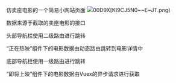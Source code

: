 仿卖座电影的一个简易小网站页面
![](test/screenshots/MQ)00D9X[KI9CJ5N0~~E~JT.png)


数据来源于截取的卖座电影的接口

头部导航栏使用二级路由进行跳转

“正在热映”组件下的电影数据由动态路由跳转到电影详情中

底部导航栏使用一级路由进行跳转

“即将上映”组件下的电影数据由Vuex的异步请求进行获取

